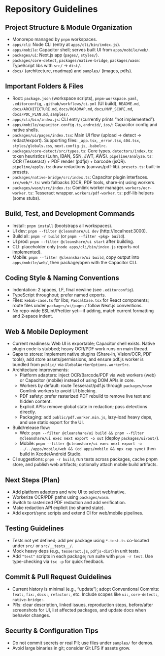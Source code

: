 # Repository Guidelines

## Project Structure & Module Organization
- Monorepo managed by `pnpm` workspaces.
- `apps/cli`: Node CLI (entry at `apps/cli/bin/index.js`).
- `apps/mobile`: Capacitor shell; serves built UI from `apps/mobile/web/`.
- `packages/ui`: Next.js app (`pages/`, `styles/`).
- `packages/core-detect`, `packages/native-bridge`, `packages/wasm`: TypeScript libs with `src/` → `dist/`.
- `docs/` (architecture, roadmap) and `samples/` (images, pdfs).

## Important Folders & Files
- Root: `package.json` (workspace scripts), `pnpm-workspace.yaml`, `.editorconfig`, `.github/workflows/ci.yml` (UI build), `README.md`, `docs/ARCHITECTURE.md`, `docs/ROADMAP.md`, `docs/MVP_SCOPE.md`, `docs/POC_PLAN.md`, `samples/`.
- `apps/cli/bin/index.js`: CLI entry (currently prints “not implemented”).
- `apps/mobile/capacitor.config.ts`, `android/`, `ios/`: Capacitor config and native shells.
- `packages/ui/pages/index.tsx`: Main UI flow (upload → detect → redact/export). Supporting files: `_app.tsx`, `_error.tsx`, `404.tsx`, `styles/globals.css`, `next.config.js`, `.babelrc`.
- `packages/core-detect/src/types.ts`: Core types. `detectors/index.ts`: token heuristics (Luhn, IBAN, SSN, JWT, AWS). `pipeline/analyze.ts`: OCR (Tesseract) + PDF render (pdfjs) + barcode (jsQR). `pipeline/apply.ts`: draw redactions (canvas/pdf-lib). `presets.ts`: built-in presets.
- `packages/native-bridge/src/index.ts`: Capacitor plugin interfaces. `src/web/*.ts`: web fallbacks (OCR, PDF tools, share-in) using workers.
- `packages/wasm/src/index.ts`: Comlink worker manager. `workers/ocr-worker.ts`: Tesseract wrapper. `workers/pdf-worker.ts`: pdf-lib helpers (some stubs).

## Build, Test, and Development Commands
- Install: `pnpm install` (bootstraps all workspaces).
- UI dev: `pnpm --filter @cleanshare/ui dev` (http://localhost:3000).
- Build all: `pnpm -r build` (or `pnpm --filter <pkg> build`).
- UI prod: `pnpm --filter @cleanshare/ui start` after building.
- CLI: placeholder only (`node apps/cli/bin/index.js` reports not implemented).
- Mobile: `pnpm --filter @cleanshare/ui build`, copy output into `apps/mobile/web/`, then package/open with the Capacitor CLI.

## Coding Style & Naming Conventions
- Indentation: 2 spaces, LF, final newline (see `.editorconfig`).
- TypeScript throughout; prefer named exports.
- Files: `kebab-case.ts` for libs; `PascalCase.tsx` for React components; route files under `packages/ui/pages/` follow Next.js conventions.
- No repo-wide ESLint/Prettier yet—if adding, match current formatting and 2‑space indent.

## Web & Mobile Deployment
- Current readiness: Web UI is exportable; Capacitor shell exists. Native plugin code is stubbed; heavy OCR/PDF work runs on main thread.
- Gaps to stores: Implement native plugins (Share‑In, Vision/OCR, PDF tools), add store assets/permissions, and ensure pdf.js worker is bundled from `public/` via `GlobalWorkerOptions.workerSrc`.
- Architecture improvements:
  - Platform adapters: inject OCR/Barcode/PDF via web workers (web) or Capacitor (mobile) instead of using DOM APIs in core.
  - Workers by default: route Tesseract/pdf.js through `packages/wasm` Comlink workers to avoid UI blocking.
  - PDF safety: prefer rasterized PDF rebuild to remove live text and hidden content.
  - Explicit APIs: remove global state in redaction; pass detections directly.
  - Packaging: add `public/pdf.worker.min.js`, lazy‑load heavy deps, and use static export for the UI.
- Build/release flow:
  - Web: `pnpm --filter @cleanshare/ui build && pnpm --filter @cleanshare/ui exec next export -o out` (deploy `packages/ui/out/`).
  - Mobile: `pnpm --filter @cleanshare/ui exec next export -o ../../apps/mobile/web && (cd apps/mobile && npx cap sync)` then build in Xcode/Android Studio.
- CI suggestions: `pnpm -r build`, run tests across packages, cache pnpm store, and publish web artifacts; optionally attach mobile build artifacts.

## Next Steps (Plan)
- Add platform adapters and wire UI to select web/native.
- Workerize OCR/PDF paths using `packages/wasm`.
- Switch to rasterized PDF redaction and add verification.
- Make redaction API explicit (no shared state).
- Add export/sync scripts and extend CI for web/mobile pipelines.

## Testing Guidelines
- Tests not yet defined; add per package using `*.test.ts` co-located under `src/` or `src/__tests__/`.
- Mock heavy deps (e.g., `tesseract.js`, `pdfjs-dist`) in unit tests.
- Add `"test"` scripts in each package; run suite with `pnpm -r test`. Use type-checking via `tsc -p` for quick feedback.

## Commit & Pull Request Guidelines
- Current history is minimal (e.g., “update”); adopt Conventional Commits: `feat:`, `fix:`, `docs:`, `refactor:`, etc. Include scopes like `ui:`, `core-detect:`, `native-bridge:`.
- PRs: clear description, linked issues, reproduction steps, before/after screenshots for UI, list affected packages, and update docs when behavior changes.

## Security & Configuration Tips
- Do not commit secrets or real PII; use files under `samples/` for demos.
- Avoid large binaries in git; consider Git LFS if assets grow.

